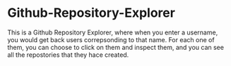 # Github-Repository-Explorer
This is a Github Repository Explorer, where when you enter a username, you would get back users correpsonding to that name. For each one of them, you can choose to click on them and inspect them, and you can see all the repostories that they hace created.
